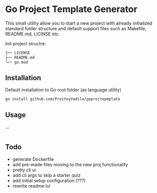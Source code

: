 # Go Project Template Generator

This small utility allow you to start a new project with already initialized standard folder structure and default support files such as Makefile, README.md, LICINSE etc.

Init project structre:
```bash
├── LICENSE
├── README.md
└── go.mod
```

## Installation
Default installation to Go root folder (as language utility)
```bash
go install github.com/ProstoyVadila/goprojtepmplate
```

## Usage
...
```bash
```

## Todo
- generate Dockerfile
- add pre-made files moving to the new proj functionality
- pretty cli ui
- add cli args to skip a starter quiz
- add initial setup configuration (???)
- rewrite readme lol
